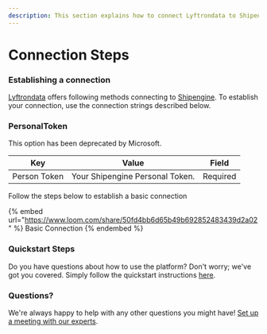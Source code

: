 ```yaml
---
description: This section explains how to connect Lyftrondata to Shipengine.
---
```


# Connection Steps

### Establishing a connection

[Lyftrondata](https://www.lyftrondata.com) offers following methods connecting to [Shipengine](https://www.lyftrondata.com/integration/sales-analytics/ship-engine/). To establish your connection, use the connection strings described below.

### PersonalToken

This option has been deprecated by Microsoft.

| Key          | Value                           | Field    |
| ------------ | ------------------------------- | -------- |
| Person Token | Your Shipengine Personal Token. | Required |

Follow the steps below to establish a basic connection

{% embed url="https://www.loom.com/share/50fd4bb6d65b49b692852483439d2a02" %}
Basic Connection
{% endembed %}

### Quickstart Steps

Do you have questions about how to use the platform? Don't worry; we've got you covered. Simply follow the quickstart instructions [here](./).

### Questions? <a href="#questions" id="questions"></a>

We're always happy to help with any other questions you might have! [Set up a meeting with our experts](https://www.lyftrondata.com/book-a-meeting/).
